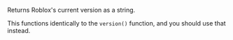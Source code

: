 Returns Roblox's current version as a string.

This functions identically to the `version()` function, and you should use that instead.